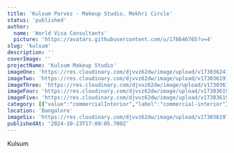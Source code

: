 ```yaml
---
title: 'Kulsum Parvez - Makeup Studio, Mekhri Circle'
status: 'published'
author:
  name: 'World Visa Consultants'
  picture: 'https://avatars.githubusercontent.com/u/178646765?v=4'
slug: 'kulsum'
description: ''
coverImage: ''
projectName: 'Kulsum Makeup Studio'
imageOne: 'https://res.cloudinary.com/djvvz62dw/image/upload/v1730362471/greywall/projects/Kulsum/A_1_mingjh.webp'
imageTwo: 'https://res.cloudinary.com/djvvz62dw/image/upload/v1730361974/greywall/projects/Kulsum/B_hnvpno.webp'
imageThree: 'https://res.cloudinary.com/djvvz62dw/image/upload/v1730361974/greywall/projects/Kulsum/C_tyqbqr.webp'
imageFour: 'https://res.cloudinary.com/djvvz62dw/image/upload/v1730361974/greywall/projects/Kulsum/D_ijwfid.webp'
imageFive: 'https://res.cloudinary.com/djvvz62dw/image/upload/v1730361974/greywall/projects/Kulsum/E_ek5xi6.webp'
category: [{"value":"commercialInterior","label":"commercial-interior"}]
location: 'Bangalore'
imageSix: 'https://res.cloudinary.com/djvvz62dw/image/upload/v1730361974/greywall/projects/Kulsum/F_wyfscu.webp'
publishedAt: '2024-10-23T17:09:05.700Z'
---
```


Kulsum